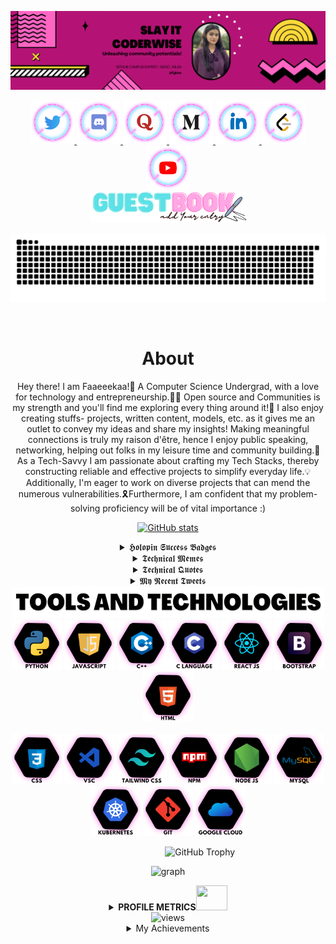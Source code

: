 <div align="center">

[![GitHub Header](/assets/banner/small.png)](https://discord.com/invite/HAJVhyaheu)
   
    
<!--Socials-->

<a href="https://twitter.com/1fyka">
    <img height="70" src="/assets/socials/twitter.png" />
</a>

<a href="https://discord.com/invite/HAJVhyaheu">
    <img height="70" src="/assets/socials/discord.png" />
</a>

<a href="https://www.quora.com/profile/Fyka">
    <img height="70" src="/assets/socials/quora.png" />
</a>

<a href="https://medium.com/@faeka6">
    <img height="70" src="/assets/socials/medium.png" />
</a>

<a href="http://www.linkedin.com/in/faeka">
    <img height="70" src="/assets/socials/linkedin.png" />
</a>

<a href="https://leetcode.com/fyka/">
    <img height="70" src="/assets/socials/leetcode.png" />
</a>

<a href="https://youtube.com/@fyka">
    <img height="70" src="/assets/socials/youtube.png" />
</a>

<!--Socials End-->

<!--GuestBook-->

<div>
<a href="https://github.com/fykaa/fykaa/issues/1#issuecomment-new"><img height="50"src="/assets/decoratives/penbook.png"></a> 
</div>    

<!--GuestBook Ends-->

<!--Snake Contribution Graph-->    
    
![𝙶𝚒𝚝𝚑𝚞𝚋 𝙲𝚘𝚗𝚝𝚛𝚒𝚋𝚞𝚝𝚒𝚘𝚗 𝙶𝚛𝚊𝚙𝚑](/contributiongrid.svg)
    
<br/>
    
<!--Snake Contribution Graph Ends--> 
 
    
    
<!--About-->

<h1> About </h1> 
    
 <p> Hey there! I am Faaeeekaa!🌷 A Computer Science Undergrad, with a love for technology and entrepreneurship.👩‍💻 
     Open source and Communities is my strength and you'll find me exploring every thing around it!🔎
     I also enjoy creating stuffs- projects, written content, models, etc. as it gives me an outlet to convey my ideas and share my insights! Making meaningful connections is truly my raison d'être, hence I enjoy public speaking, networking, helping out folks in my leisure time and community building.🤝 
     As a Tech-Savvy I am passionate about crafting my Tech Stacks, thereby constructing reliable and effective projects to simplify everyday life.💡
     Additionally, I'm eager to work on diverse projects that can mend the numerous vulnerabilities.🎗️Furthermore, I am confident that my problem-solving proficiency will be of vital importance :) 
    
</p>

<!--About Ends-->
    
<!--Recent Activity & Streaks-->

[![GitHub stats](https://github-readme-stats.vercel.app/api?username=fykaa&show_icons=true&theme=dracula&count_private=true)](https://github.com/fykaa/github-readme-stats)

<!-- 
[![GitHub Streaks stats](https://github-readme-streak-stats.herokuapp.com?user=fykaa&theme=radical&hide_border=true)](https://github.com/fykaa/github-readme-stats)    
-->
    
<!--Recent Activity & Streaks End-->    

<!--Holopin-->
<details>
<summary>𝕳𝖔𝖑𝖔𝖕𝖎𝖓 𝕾𝖚𝖈𝖈𝖊𝖘𝖘 𝕭𝖆𝖉𝖌𝖊𝖘</summary>
<div>
<a href="https://www.holopin.io/@fyka"><img height="190" src="https://holopin.io/api/user/board?user=fyka"></a> 
</div>
</details>
<!--Holopin Ends-->

<!--LinkedIn Readme-->
<!--
<img src="https://github-readme-linkedin-delta.vercel.app/experience?username=faeka" />
-->
<!--LinkedIn Readme-->

<!-- Joke for the day -->
<details>
<summary>𝕿𝖊𝖈𝖍𝖓𝖎𝖈𝖆𝖑 𝕸𝖊𝖒𝖊𝖘</summary>

![Jokes Card](https://readme-jokes.vercel.app/api?theme=pinkish&hideBorder&textColor=292b36&aColor=#292b36&qColor=#b41375)

</details>
<!-- Joke for the day Ends -->

<!--Quote of the Day-->

<details>
<summary>𝕿𝖊𝖈𝖍𝖓𝖎𝖈𝖆𝖑 𝕼𝖚𝖔𝖙𝖊𝖘</summary>

![Quotes](https://quotes-github-readme.vercel.app/api?type=vertical&theme=dracula)

</details>
<!--Quote of the Day Ends-->

<!--Tweets-->

<details>
<summary>𝕸𝖞 𝕽𝖊𝖈𝖊𝖓𝖙 𝕿𝖜𝖊𝖊𝖙𝖘</summary>

[![tweets](https://github-readme-twitter.gazf.vercel.app/api?id=1fyka&show_border=on&show_retweet=off&show_reply=off&layout=normal)](https://twitter.com/1fyka)

</details>

<!--Tweets End-->

<!--Tools & Tech-->

<div></div>
<img alt="Tools & Technologies" height="50" src="/assets/languages/tools.png" />    
<div></div>
    
<img height="80" src="/assets/languages/python.png" />
<img height="80" src="/assets/languages/javascript.png" />
<img height="80" src="/assets/languages/cpp.png" />
<img height="80" src="/assets/languages/c.png" />
<img height="80" src="/assets/languages/react.png" />
<img height="80" src="/assets/languages/bootstrap.png" />
<img height="80" src="/assets/languages/html.png" />
<br></br>
<img height="80" src="/assets/languages/css.png" />
<img height="80" src="/assets/languages/vsc.png" />
<img height="80" src="/assets/languages/tailwind.png" />
<img height="80" src="/assets/languages/npm.png" />
<img height="80" src="/assets/languages/node.png" />
<img height="80" src="/assets/languages/mysql.png" />
<img height="80" src="/assets/languages/kubernetes.png" />
<img height="80" src="/assets/languages/git.png" />
<img height="80" src="/assets/languages/gcp.png" />
<!--Tools & Tech End-->    
    
    
<!--Trophy-->
    
<!--     
![trophy](https://github-profile-trophy.vercel.app/?username=fykaa&theme=radical&margin-h=15&margin-w=5&column=4&no-frame=true&no-bg=true)
 -->
    
&nbsp;&nbsp;&nbsp;&nbsp;&nbsp;&nbsp;&nbsp;&nbsp;&nbsp;&nbsp;&nbsp;&nbsp;&nbsp;&nbsp;&nbsp;&nbsp;&nbsp;&nbsp;&nbsp;&nbsp;&nbsp;&nbsp;&nbsp;&nbsp;&nbsp; 
![GitHub Trophy](https://github-profile-trophy.vercel.app/?username=fykaa&column=8&row=1&theme=dracula&no-frame=true)

<!--Trophy Ends-->
    
<!--Contribution Graph-->    

![graph](https://github-readme-activity-graph.cyclic.app/graph?username=fykaa&bg_color=0000000&color=dd6286&line=dd6286&point=282a36&area_color=dd6286&area=true&hide_border=true)

<!--Contribution Graph Ends-->  
 
 
<!--Profile Metrics-->

<details><summary><b>PROFILE METRICS<img src="" width=50px height=40px></b></summary>
<p>
<p align="center">
<!-- <img src="https://raw.githubusercontent.com/fykaa/fykaa/main/github-metrics.svg"> -->
![](./profile-3d-contrib/profile-night-rainbow.svg)
</p>
</details>

 

<!--Profile Metrics Ends-->

<!--Profile Views Badge-->

<div align="center"><img src="https://komarev.com/ghpvc/?username=fykaa&style=circle&color=dd6286" alt="views"/></div>

<!--Profile Views Badge End-->

<!--RickRoll-->

<details>
    <summary>My Achievements</summary>
    <p><strong>I am aware of all the Internet Traditions and I am never gonna give them up!</strong></p>
    <a href="https://discord.com/invite/HAJVhyaheu" target="_blank"><img src="https://user-images.githubusercontent.com/5713670/87202985-820dcb80-c2b6-11ea-9f56-7ec461c497c3.gif" width="180" height="auto" /></a>
    <a href="https://discord.com/invite/HAJVhyaheu" target="_blank"><img src="https://media.giphy.com/media/Vuw9m5wXviFIQ/source.gif" width="280" height="auto" /></a>
    <a href="https://discord.com/invite/HAJVhyaheu" target="_blank"><img src="https://user-images.githubusercontent.com/5713670/87202985-820dcb80-c2b6-11ea-9f56-7ec461c497c3.gif" width="180" height="auto" /></a>
    <div>
    <img src="https://cultofthepartyparrot.com/parrots/hd/illuminatiparrot.gif" width="30" height="30"/>
    <img src="https://cultofthepartyparrot.com/flags/hd/indiaparrot.gif" width="30" height="30"/>
    <img src="https://cultofthepartyparrot.com/parrots/asyncparrot.gif" width="36" height="30"/>
    <img src="https://cultofthepartyparrot.com/parrots/hd/exceptionallyfastparrot.gif" width="30" height="30"/>
    <img src="https://cultofthepartyparrot.com/parrots/hd/60fpsparrot.gif" width="30" height="30"/>
    <img src="https://cultofthepartyparrot.com/parrots/hd/jumpingparrot.gif" width="30" height="30"/>
    <img src="https://cultofthepartyparrot.com/parrots/hd/opensourceparrot.gif" width="30" height="30"/>
    <img src="https://cultofthepartyparrot.com/parrots/hd/dealwithitnowparrot.gif" width="30" height="30"/>
    <img src="https://cultofthepartyparrot.com/parrots/hd/hypnoparrotlight.gif" width="30" height="30"/>
    <img src="https://cultofthepartyparrot.com/parrots/databaseparrot.gif" width="30" height="30"/>
    <img src="https://cultofthepartyparrot.com/parrots/fixparrot.gif" width="36" height="30"/>
    <img src="https://cultofthepartyparrot.com/parrots/hd/laptop_parrot.gif" width="30" height="30"/>
    <img src="https://cultofthepartyparrot.com/parrots/hd/githubparrot.gif" width="30" height="30"/>
    <img src="https://cultofthepartyparrot.com/parrots/hd/levitationparrot.gif" width="30" height="30"/>
    <img src="https://cultofthepartyparrot.com/parrots/hd/meldparrot.gif" width="30" height="30"/>
    <img src="https://cultofthepartyparrot.com/parrots/slomoparrot.gif" width="30" height="30"/>
    <img src="https://cultofthepartyparrot.com/parrots/hd/moonwalkingparrot.gif" width="30" height="30"/>
    <img src="https://cultofthepartyparrot.com/parrots/hd/stableparrot.gif" width="30" height="30"/>
    <img src="https://cultofthepartyparrot.com/parrots/hd/scienceparrot.gif" width="30" height="30"/>
    <img src="https://cultofthepartyparrot.com/parrots/hd/pirateparrot.gif" width="30" height="30"/>
    <img src="https://cultofthepartyparrot.com/parrots/hd/footballparrot.gif" width="30" height="30"/>
    <img src="https://cultofthepartyparrot.com/parrots/hd/spinningparrot.gif" width="30" height="30"/>
    <img src="https://cultofthepartyparrot.com/parrots/hd/hypnoparrotdark.gif" width="30" height="30"/>
    <img src="https://cultofthepartyparrot.com/parrots/hd/mustacheparrot.gif" width="30" height="30"/>
</div>
<!-- <img src="https://raw.githubusercontent.com/trinib/trinib/d2e2d90f68200d727900433f422c0a1de222919c/images/banner.svg"  width="600"> -->
<!-- <img src="https://raw.githubusercontent.com/trinib/trinib/a5f17399d881c5651a89bfe4a621014b08346cf0/images/marquee2.svg" width="1000"> -->

</details>

<!--RickRoll Ends-->

<!--Repositories-->
<!-- 
<h2 align="center">👨‍💻 Repositories 👨‍💻</h2>
<br>
<div width="100%" align="center">
  <a align="left" href="https://github.com/fykaa/Sample-Portfolio-for-Learners" title="Sample-Portfolio-for-Learners"><img align="left" height="115" src="https://github-readme-stats.vercel.app/api/pin/?username=fykaa&repo=Sample-Portfolio-for-Learners&theme=react&border_color=61dafb&border_radius=10"></a>
  <a align="right" href="https://github.com/fykaa/Content-Corral" title="Content-Corral"><img align="right" height="115" src="https://github-readme-stats.vercel.app/api/pin/?username=fykaa&repo=Content-Corral&theme=react&border_color=61dafb&border_radius=10"></a>
</div>
<br/><br/><br/><br/><br/><br/>
<div width="100%" align="center">
  <a align="left" href="https://github.com/fykaa/PyPAL-Python-Powered-Personal-Assistant" title="PyPAL-Python-Powered-Personal-Assistant"><img align="left" height="115" src="https://github-readme-stats.vercel.app/api/pin/?username=fykaa&repo=PyPAL-Python-Powered-Personal-Assistant&theme=react&border_color=61dafb&border_radius=10"></a>
  <a align="right" href="https://github.com/fykaa/Content-Corral" title="Content-Corral"><img align="right" height="115" src="https://github-readme-stats.vercel.app/api/pin/?username=fykaa&repo=Content-Corral&theme=react&border_color=61dafb&border_radius=10"></a>
</div>
<br/><br/><br/><br/><br/><br/>
 -->
<!--Repositories End-->
